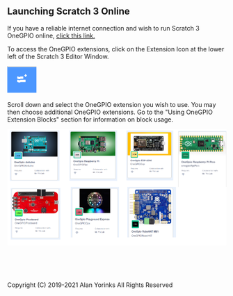 ## Launching Scratch 3 Online

If you have a reliable internet connection and wish to run Scratch 3
OneGPIO online, [click this link.](https://mryslab.github.io/s3onegpio/)


To access the OneGPIO extensions, click on the Extension Icon at
 the lower left of the Scratch 3 Editor Window.
 
![](./images/ext.png)


Scroll down and select the OneGPIO extension you wish to use. You may then choose additional OneGPIO extensions.
Go to the "Using OneGPIO Extension Blocks" section for information on block usage.

![](./images/extensions.png)


<br>
<br>
<br>


Copyright (C) 2019-2021 Alan Yorinks All Rights Reserved
